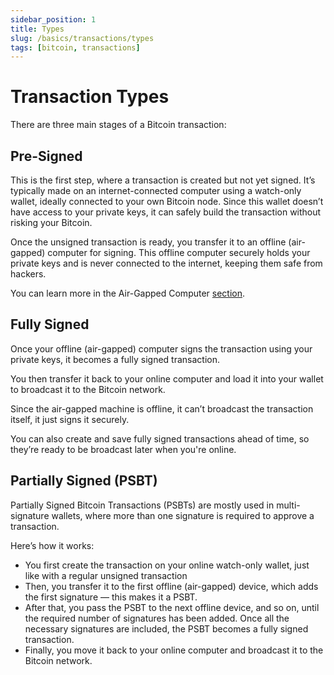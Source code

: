 ```yaml
---
sidebar_position: 1
title: Types
slug: /basics/transactions/types
tags: [bitcoin, transactions]
---
```


# Transaction Types

There are three main stages of a Bitcoin transaction:

## Pre-Signed

This is the first step, where a transaction is created but not yet signed. It’s typically made on an internet-connected computer using a watch-only wallet, ideally connected to your own Bitcoin node. Since this wallet doesn’t have access to your private keys, it can safely build the transaction without risking your Bitcoin.

Once the unsigned transaction is ready, you transfer it to an offline (air-gapped) computer for signing. This offline computer securely holds your private keys and is never connected to the internet, keeping them safe from hackers.

You can learn more in the Air-Gapped Computer [section](/docs/air-gapped-computer).


## Fully Signed

Once your offline (air-gapped) computer signs the transaction using your private keys, it becomes a fully signed transaction.

You then transfer it back to your online computer and load it into your wallet to broadcast it to the Bitcoin network.

Since the air-gapped machine is offline, it can’t broadcast the transaction itself, it just signs it securely.

You can also create and save fully signed transactions ahead of time, so they’re ready to be broadcast later when you're online.


## Partially Signed (PSBT)

Partially Signed Bitcoin Transactions (PSBTs) are mostly used in multi-signature wallets, where more than one signature is required to approve a transaction.

Here’s how it works:

- You first create the transaction on your online watch-only wallet, just like with a regular unsigned transaction
- Then, you transfer it to the first offline (air-gapped) device, which adds the first signature — this makes it a PSBT.
- After that, you pass the PSBT to the next offline device, and so on, until the required number of signatures has been added. Once all the necessary signatures are included, the PSBT becomes a fully signed transaction.
- Finally, you move it back to your online computer and broadcast it to the Bitcoin network.